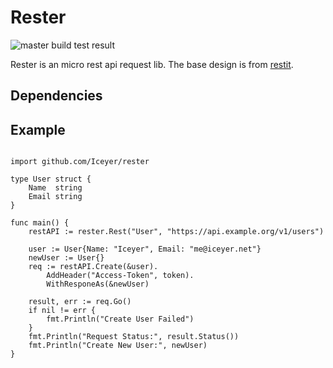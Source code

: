 # Rester


![master build test result](https://api.travis-ci.org/Iceyer/rester.svg?branch=master)

Rester is an micro rest api request lib. The base design is from [restit](https://github.com/yookoala/restit).

## Dependencies


## Example

````golang

import github.com/Iceyer/rester

type User struct {
    Name  string
    Email string
}

func main() {
    restAPI := rester.Rest("User", "https://api.example.org/v1/users")

    user := User{Name: "Iceyer", Email: "me@iceyer.net"}
    newUser := User{}
    req := restAPI.Create(&user).
        AddHeader("Access-Token", token).
        WithResponeAs(&newUser)

    result, err := req.Go()
    if nil != err {
        fmt.Println("Create User Failed")
    }
    fmt.Println("Request Status:", result.Status())
    fmt.Println("Create New User:", newUser)
}

````
